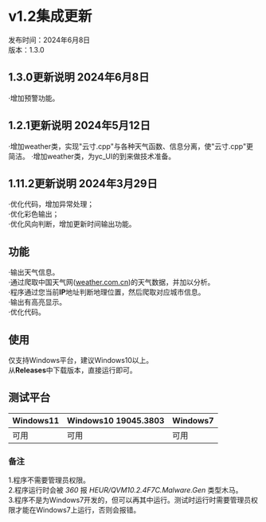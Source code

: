 # v1.2集成更新

发布时间：2024年6月8日   
版本：1.3.0

## 1.3.0更新说明 2024年6月8日   
·增加预警功能。

## 1.2.1更新说明 2024年5月12日   
·增加weather类，实现"云寸.cpp"与各种天气函数、信息分离，使"云寸.cpp"更简洁。
·增加weather类，为yc_UI的到来做技术准备。

## 1.11.2更新说明 2024年3月29日   
·优化代码，增加异常处理；  
·优化彩色输出；  
·优化风向判断，增加更新时间输出功能。

## 功能  
·输出天气信息。  
·通过爬取中国天气网([weather.com.cn](http://weather.com.cn))的天气数据，并加以分析。  
·程序通过您当前**IP**地址判断地理位置，然后爬取对应城市信息。   
·输出有高亮显示。  
·优化代码。  

## 使用
仅支持Windows平台，建议Windows10以上。  
从**Releases**中下载版本，直接运行即可。  

## 测试平台
|Windows11|Windows10 19045.3803|Windows7|
|----| ----  | ----|
|可用|可用|可用|  

### 备注
1.程序不需要管理员权限。  
2.程序运行时会被 *360* 报 *HEUR/QVM10.2.4F7C.Malware.Gen* 类型木马。  
3.程序不是为Windows7开发的，但可以再其中运行。测试时运行时需要管理员权限才能在Windows7上运行，否则会报错。  

